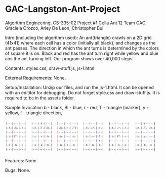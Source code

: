 # GAC-Langston-Ant-Project
Algorithm Engineering, CS-335-02
Project #1 Cella Ant 12
Team GAC, Graciela Orozco, Arley De Leon, Christopher Bui

Intro (including the algorithm used):
  An ant(triangle) crawls on a 2D grid (41x41) where each cell has a color (initially all black), and changes as the ant passes. The direction in which the ant turns is determined by the colors of square it is on. Black and red has the ant turn right while yellow and blue ahs the ant turning left.  Our program shows over 40,000 steps.
  
Contents:
  styles.css,
  draw-stuff.js,
  js-1.html
  
External Requirements:
  None.
  
Setup/Installation:
  Unzip our files, and run the js-1.html.  It can be opened with an edititor for debugging.  Do not forget style.css and draw-stuff.js.  It is required to be in the assets folder.
  
Sample Invocation
b - black,         Bl - blue,
r - red,           T - triangle (marker),
y - yellow,        f - triangle direction,

![example](/example.PNG)
<!-- Look at the file, example.PNG if it doesn't appear -->
  
Features:
None.

Bugs:
None.
